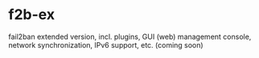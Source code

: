 # f2b-ex
fail2ban extended version, incl. plugins, GUI (web) management console, network synchronization, IPv6 support, etc. (coming soon)
